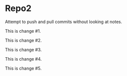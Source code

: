 # Repo2
Attempt to push and pull commits without looking at notes.

This is change #1.

This is change #2.

This is change #3.

This is change #4.

This is change #5.